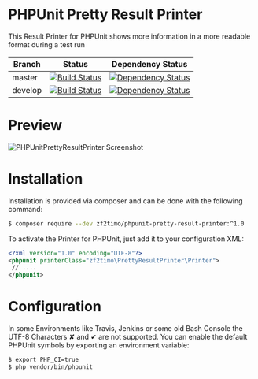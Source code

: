 # PHPUnit Pretty Result Printer

This Result Printer for PHPUnit shows more information in a more readable format during a test run

Branch  | Status|Dependency Status
------- | ------|------------
master  | [![Build Status](https://travis-ci.org/zf2timo/PHPUnitPrettyResultPrinter.svg?branch=master)](https://travis-ci.org/zf2timo/PHPUnitPrettyResultPrinter)|[![Dependency Status](https://www.versioneye.com/user/projects/57023edffcd19a0039f1564e/badge.svg?style=flat)](https://www.versioneye.com/user/projects/57023edffcd19a0039f1564e)
develop  | [![Build Status](https://travis-ci.org/zf2timo/PHPUnitPrettyResultPrinter.svg?branch=develop)](https://travis-ci.org/zf2timo/PHPUnitPrettyResultPrinter)|[![Dependency Status](https://www.versioneye.com/user/projects/57023edbfcd19a004543f820/badge.svg?style=flat)](https://www.versioneye.com/user/projects/57023edbfcd19a004543f820)

# Preview

![PHPUnitPrettyResultPrinter Screenshot](https://cloud.githubusercontent.com/assets/3073381/14188190/262046ee-f787-11e5-858a-6978a4a83b14.png)

# Installation

Installation is provided via composer and can be done with the following command:
```bash 
$ composer require --dev zf2timo/phpunit-pretty-result-printer:^1.0
```

To activate the Printer for PHPUnit, just add it to your configuration XML:
```xml
<?xml version="1.0" encoding="UTF-8"?>
<phpunit printerClass="zf2timo\PrettyResultPrinter\Printer">
 // ....
</phpunit>
```
# Configuration

In some Environments like Travis, Jenkins or some old Bash Console the UTF-8 Characters ✘ and ✔ are not supported.
You can enable the default PHPUnit symbols by exporting an environment variable:
 ```bash
 $ export PHP_CI=true
 $ php vendor/bin/phpunit
 ```
